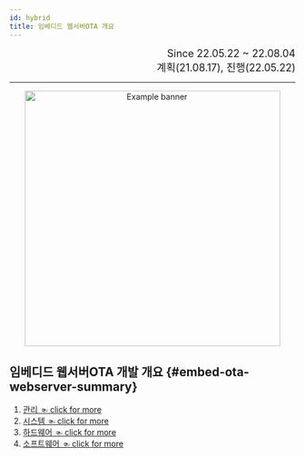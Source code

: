 ```yaml
---
id: hybrid
title: 임베디드 웹서버OTA 개요
---
```


<div align="right">
  <font size="4">
    Since 22.05.22 ~ 22.08.04<br/>
    계획(21.08.17), 진행(22.05.22)
  </font>
</div>

---

<p align="center">
	<img
		src={require('/img/fourth_wifi_ota.png').default}
		width="450"
		alt="Example banner"
	/>
</p>

## 임베디드 웹서버OTA 개발 개요 {#embed-ota-webserver-summary}

1. [관리 ☜ click for more](./hybrid/esp32_mgn)
2. [시스템 ☜ click for more](./hybrid/esp32_sys)
3. [하드웨어 ☜ click for more](./hybrid/esp32_hw)
4. [소프트웨어 ☜ click for more](./hybrid/esp32_sw)
